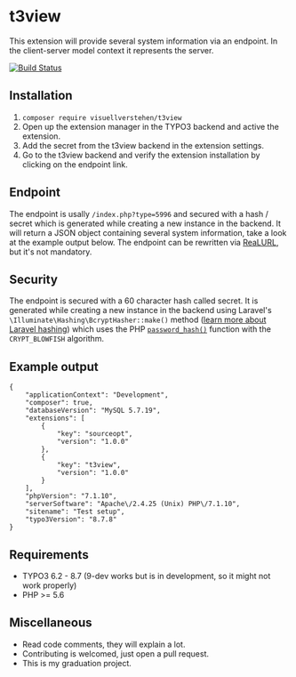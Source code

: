 # t3view
This extension will provide several system information via an endpoint. In the client-server model context it represents the server.

[![Build Status](https://travis-ci.org/visuellverstehen/t3view.svg)](https://travis-ci.org/visuellverstehen/t3view)

## Installation
1. `composer require visuellverstehen/t3view`
2. Open up the extension manager in the TYPO3 backend and active the extension.
3. Add the secret from the t3view backend in the extension settings.
4. Go to the t3view backend and verify the extension installation by clicking on the endpoint link.

## Endpoint
The endpoint is usally `/index.php?type=5996` and secured with a hash / secret which is generated while creating a new instance in the backend. It will return a JSON object containing several system information, take a look at the example output below.
The endpoint can be rewritten via [ReaLURL](https://github.com/dmitryd/typo3-realurl/wiki/Configuration-reference#filenameindexkeyvalues), but it's not mandatory.

## Security
The endpoint is secured with a 60 character hash called secret. It is generated while creating a new instance in the backend using Laravel's `\Illuminate\Hashing\BcryptHasher::make()` method ([learn more about Laravel hashing](https://laravel.com/docs/5.5/hashing)) which uses the PHP [`password_hash()`](http://php.net/manual/de/function.password-hash.php) function with the `CRYPT_BLOWFISH` algorithm.

## Example output
    {
        "applicationContext": "Development",
        "composer": true,
        "databaseVersion": "MySQL 5.7.19",
        "extensions": [
            {
                "key": "sourceopt",
                "version": "1.0.0"
            },
            {
                "key": "t3view",
                "version": "1.0.0"
            }
        ],
        "phpVersion": "7.1.10",
        "serverSoftware": "Apache\/2.4.25 (Unix) PHP\/7.1.10",
        "sitename": "Test setup",
        "typo3Version": "8.7.8"
    }

## Requirements
- TYPO3 6.2 - 8.7 (9-dev works but is in development, so it might not work properly)
- PHP >= 5.6

## Miscellaneous
- Read code comments, they will explain a lot.
- Contributing is welcomed, just open a pull request.
- This is my graduation project.
